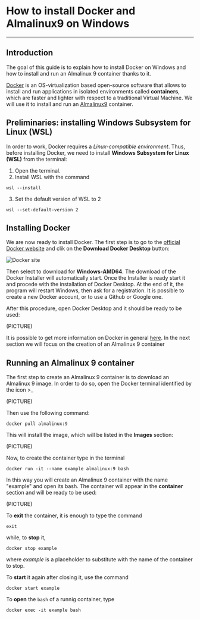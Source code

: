 # **How to install Docker and Almalinux9 on Windows** 
---

## **Introduction**
The goal of this guide is to explain how to install Docker on Windows and how to install and run an Almalinux 9 container thanks to it.

[Docker](https://en.wikipedia.org/wiki/Docker_(software)) is an OS-virtualization based open-source software that allows to install and run applications in isolated environments called **containers**, which are faster and lighter with respect to a traditional Virtual Machine. We will use it to install and run an [Almalinux9](https://en.wikipedia.org/wiki/AlmaLinux) container.
## **Preliminaries: installing Windows Subsystem for Linux (WSL)**
In order to work, Docker requires a _Linux-compatible environment_. Thus, before installing Docker, we need to install **Windows Subsystem for Linux (WSL)** from the terminal:
1. Open the terminal.
2. Install WSL with the command
```
wsl --install
```
3. Set the default version of WSL to 2
```
wsl --set-default-version 2
```

## **Installing Docker**
We are now ready to install Docker. The first step is to go to the [official Docker website](https://www.docker.com/) and clik on the **Download Docker Desktop** button:

![Docker site](./images01/docker.jpeg)

Then select to download for **Windows-AMD64**. The download of the Docker Installer will automatically start. Once the Installer is ready start it and procede with the installation of Docker Desktop. At the end of it, the program will restart Windows, then ask for a registration. It is possible to create a new Docker account, or to use a Github or Google one.

After this procedure, open Docker Desktop and it should be ready to be used:

(PICTURE)

It is possible to get more information on Docker in general [here](https://docs.docker.com/get-started/resources/). In the next section we will focus on the creation of an Almalinux 9 container

## **Running an Almalinux 9 container**
The first step to create an Almalinux 9 container is to download an Almalinux 9 image. In order to do so, open the Docker terminal identified by the icon >_

(PICTURE)

Then use the following command:
```
docker pull almalinux:9
```
This will install the image, which will be listed in the **Images** section:

(PICTURE)

Now, to create the container type in the terminal
```
docker run -it --name example almalinux:9 bash
```
In this way you will create an Almalinux 9 container with the name "example" and open its bash. The container will appear in the **container** section and will be ready to be used:

(PICTURE)

To **exit** the container, it is enough to type the command 
```
exit
```
while, to **stop** it, 
```
docker stop example
```
where *example* is a placeholder to substitute with the name of the container to stop.

To **start** it again after closing it, use the command
```
docker start example
```
To **open** the `bash` of a runnig container, type
```
docker exec -it example bash
```

